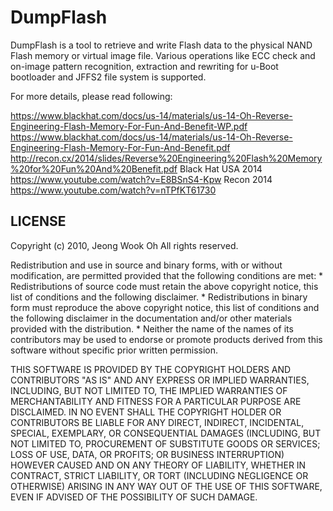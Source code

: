 # DumpFlash
DumpFlash is a tool to retrieve and write Flash data to the physical NAND Flash memory or virtual image file. Various operations like ECC check and on-image pattern recognition, extraction and rewriting for u-Boot bootloader and JFFS2 file system is supported.

For more details, please read following:

https://www.blackhat.com/docs/us-14/materials/us-14-Oh-Reverse-Engineering-Flash-Memory-For-Fun-And-Benefit-WP.pdf
https://www.blackhat.com/docs/us-14/materials/us-14-Oh-Reverse-Engineering-Flash-Memory-For-Fun-And-Benefit.pdf
http://recon.cx/2014/slides/Reverse%20Engineering%20Flash%20Memory%20for%20Fun%20And%20Benefit.pdf
Black Hat USA 2014 https://www.youtube.com/watch?v=E8BSnS4-Kpw
Recon 2014 https://www.youtube.com/watch?v=nTPfKT61730

## LICENSE
Copyright (c) 2010, Jeong Wook Oh
All rights reserved.

Redistribution and use in source and binary forms, with or without modification, are permitted provided that the following conditions are met:
    * Redistributions of source code must retain the above copyright notice, this list of conditions and the following disclaimer.
    * Redistributions in binary form must reproduce the above copyright notice, this list of conditions and the following disclaimer in the documentation and/or other materials provided with the distribution.
    * Neither the name of the names of its contributors may be used to endorse or promote products derived from this software without specific prior written permission.

THIS SOFTWARE IS PROVIDED BY THE COPYRIGHT HOLDERS AND CONTRIBUTORS "AS IS" AND ANY EXPRESS OR IMPLIED WARRANTIES, INCLUDING, BUT NOT LIMITED TO, THE IMPLIED WARRANTIES OF MERCHANTABILITY AND FITNESS FOR A PARTICULAR PURPOSE ARE DISCLAIMED. IN NO EVENT SHALL THE COPYRIGHT HOLDER OR CONTRIBUTORS BE LIABLE FOR ANY DIRECT, INDIRECT, INCIDENTAL, SPECIAL, EXEMPLARY, OR CONSEQUENTIAL DAMAGES (INCLUDING, BUT NOT LIMITED TO, PROCUREMENT OF SUBSTITUTE GOODS OR SERVICES; LOSS OF USE, DATA, OR PROFITS; OR BUSINESS INTERRUPTION) HOWEVER CAUSED AND ON ANY THEORY OF LIABILITY, WHETHER IN CONTRACT, STRICT LIABILITY, OR TORT (INCLUDING NEGLIGENCE OR OTHERWISE) ARISING IN ANY WAY OUT OF THE USE OF THIS SOFTWARE, EVEN IF ADVISED OF THE POSSIBILITY OF SUCH DAMAGE.

